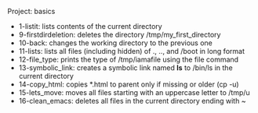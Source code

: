 Project: basics
- 1-listit: lists contents of the current directory
- 9-firstdirdeletion: deletes the directory /tmp/my_first_directory
- 10-back: changes the working directory to the previous one
- 11-lists: lists all files (including hidden) of ., .., and /boot in long format
- 12-file_type: prints the type of /tmp/iamafile using the file command
- 13-symbolic_link: creates a symbolic link named __ls__ to /bin/ls in the current directory
- 14-copy_html: copies *.html to parent only if missing or older (cp -u)
- 15-lets_move: moves all files starting with an uppercase letter to /tmp/u
- 16-clean_emacs: deletes all files in the current directory ending with ~
